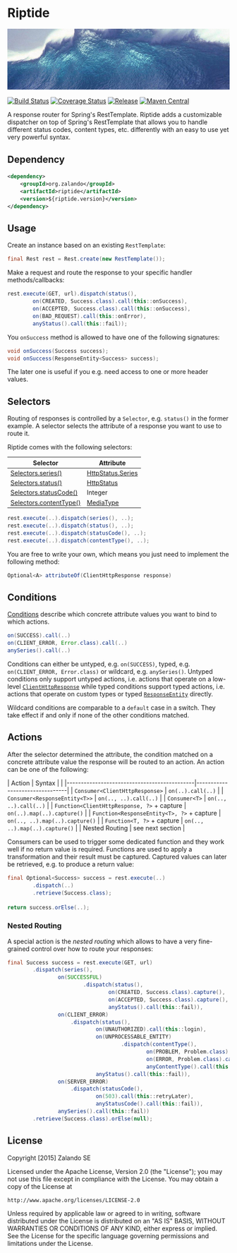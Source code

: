 # Riptide

[![Tidal wave](docs/wave.jpg)](http://pixabay.com/en/wave-water-sea-tsunami-giant-wave-11061/)

[![Build Status](https://img.shields.io/travis/zalando/riptide.svg)](https://travis-ci.org/zalando/riptide)
[![Coverage Status](https://img.shields.io/coveralls/zalando/riptide.svg)](https://coveralls.io/r/zalando/riptide)
[![Release](https://img.shields.io/github/release/zalando/riptide.svg)](https://github.com/zalando/riptide/releases)
[![Maven Central](https://img.shields.io/maven-central/v/org.zalando/riptide.svg)](https://maven-badges.herokuapp.com/maven-central/org.zalando/riptide)

A response router for Spring's RestTemplate. Riptide adds a customizable dispatcher on top of
Spring's RestTemplate that allows you to handle different status codes, content types, etc.
differently with an easy to use yet very powerful syntax.

## Dependency

```xml
<dependency>
    <groupId>org.zalando</groupId>
    <artifactId>riptide</artifactId>
    <version>${riptide.version}</version>
</dependency>
```

## Usage

Create an instance based on an existing `RestTemplate`:

```java
final Rest rest = Rest.create(new RestTemplate());
```
    
Make a request and route the response to your specific handler methods/callbacks:

```java
rest.execute(GET, url).dispatch(status(),
        on(CREATED, Success.class).call(this::onSuccess),
        on(ACCEPTED, Success.class).call(this::onSuccess),
        on(BAD_REQUEST).call(this::onError),
        anyStatus().call(this::fail));
```

You `onSuccess` method is allowed to have one of the following signatures:

```java
void onSuccess(Success success);
void onSuccess(ResponseEntity<Success> success);
```

The later one is useful if you e.g. need access to one or more header values.

## Selectors

Routing of responses is controlled by a `Selector`, e.g. `status()` in the former example.
A selector selects the attribute of a response you want to use to route it.

Riptide comes with the following selectors:

| Selector                                                                                                                                   | Attribute                                                                                                                  |
|--------------------------------------------------------------------------------------------------------------------------------------------|----------------------------------------------------------------------------------------------------------------------------|
| [Selectors.series()](https://github.com/whiskeysierra/riptide/blob/master/src/main/java/org/zalando/riptide/SeriesSelector.java)           | [HttpStatus.Series](http://docs.spring.io/spring/docs/current/javadoc-api/org/springframework/http/HttpStatus.Series.html) |
| [Selectors.status()](https://github.com/whiskeysierra/riptide/blob/master/src/main/java/org/zalando/riptide/StatusSelector.java)           | [HttpStatus](http://docs.spring.io/spring/docs/current/javadoc-api/org/springframework/http/HttpStatus.html)               |
| [Selectors.statusCode()](https://github.com/whiskeysierra/riptide/blob/master/src/main/java/org/zalando/riptide/StatusCodeSelector.java)   | Integer                                                                                                                    |
| [Selectors.contentType()](https://github.com/whiskeysierra/riptide/blob/master/src/main/java/org/zalando/riptide/ContentTypeSelector.java) | [MediaType](http://docs.spring.io/spring/docs/current/javadoc-api/org/springframework/http/MediaType.html)                 |

```java
rest.execute(..).dispatch(series(), ..);
rest.execute(..).dispatch(status(), ..);
rest.execute(..).dispatch(statusCode(), ..);
rest.execute(..).dispatch(contentType(), ..);
```

You are free to write your own, which means you just need to implement the following method: 

```java
Optional<A> attributeOf(ClientHttpResponse response)
```

## Conditions

[Conditions](https://github.com/whiskeysierra/riptide/blob/master/src/main/java/org/zalando/riptide/Conditions.java)
describe which concrete attribute values you want to bind to which actions.

```java
on(SUCCESS).call(..)
on(CLIENT_ERROR, Error.class).call(..)
anySeries().call(..)
```

Conditions can either be untyped, e.g. `on(SUCCESS)`, typed, e.g. `on(CLIENT_ERROR, Error.class)` or wildcard, e.g.
`anySeries()`. Untyped conditions only support untyped actions, i.e. actions that operate on a low-level
[`ClientHttpResponse`](http://docs.spring.io/spring/docs/current/javadoc-api/org/springframework/http/client/ClientHttpResponse.html)
while typed conditions support typed actions, i.e. actions that operate on custom types or typed 
[`ResponseEntity`](http://docs.spring.io/spring/docs/current/javadoc-api/org/springframework/http/ResponseEntity.html)
directly.

Wildcard conditions are comparable to a `default` case in a switch. They take effect if and only if none of the other
conditions matched.

## Actions

After the selector determined the attribute, the condition matched on a concrete attribute value the
response will be routed to an action. An action can be one of the following:

| Action                                      | Syntax                         |                                                                                                                                                                                                                                                             |
|---------------------------------------------|--------------------------------|
| `Consumer<ClientHttpResponse>`              | `on(..).call(..)`              |
| `Consumer<ResponseEntity<T>>`               | `on(.., ..).call(..)`          |
| `Consumer<T>`                               | `on(.., ..).call(..)`          |
| `Function<ClientHttpResponse, ?>` + capture | `on(..).map(..).capture()`     |
| `Function<ResponseEntity<T>, ?>` + capture  | `on(.., ..).map(..).capture()` |
| `Function<T, ?>` + capture                  | `on(.., ..).map(..).capture()` |
| Nested Routing                              | see next section               |

Consumers can be used to trigger some dedicated function and they work well if no return value is required.
Functions are used to apply a transformation and their result must be captured. Captured values can later be retrieved,
e.g. to produce a return value:

```java
final Optional<Success> success = rest.execute(..)
        .dispatch(..)
        .retrieve(Success.class);
        
return success.orElse(..);
```

### Nested Routing

A special action is the *nested routing* which allows to have a very fine-grained control over how to route your
responses:

```java
final Success success = rest.execute(GET, url)
        .dispatch(series(),
                on(SUCCESSFUL)
                        .dispatch(status(),
                                on(CREATED, Success.class).capture(),
                                on(ACCEPTED, Success.class).capture(),
                                anyStatus().call(this::fail)),
                on(CLIENT_ERROR)
                    .dispatch(status(),
                            on(UNAUTHORIZED).call(this::login),
                            on(UNPROCESSABLE_ENTITY)
                                    .dispatch(contentType(),
                                            on(PROBLEM, Problem.class).capture(),
                                            on(ERROR, Problem.class).capture(),
                                            anyContentType().call(this::fail)),
                            anyStatus().call(this::fail)),
                on(SERVER_ERROR)
                    .dispatch(statusCode(),
                            on(503).call(this::retryLater),
                            anyStatusCode().call(this::fail)),
                anySeries().call(this::fail))
        .retrieve(Success.class).orElse(null);
```

## License

Copyright [2015] Zalando SE

Licensed under the Apache License, Version 2.0 (the "License");
you may not use this file except in compliance with the License.
You may obtain a copy of the License at

    http://www.apache.org/licenses/LICENSE-2.0

Unless required by applicable law or agreed to in writing, software
distributed under the License is distributed on an "AS IS" BASIS,
WITHOUT WARRANTIES OR CONDITIONS OF ANY KIND, either express or implied.
See the License for the specific language governing permissions and
limitations under the License.
